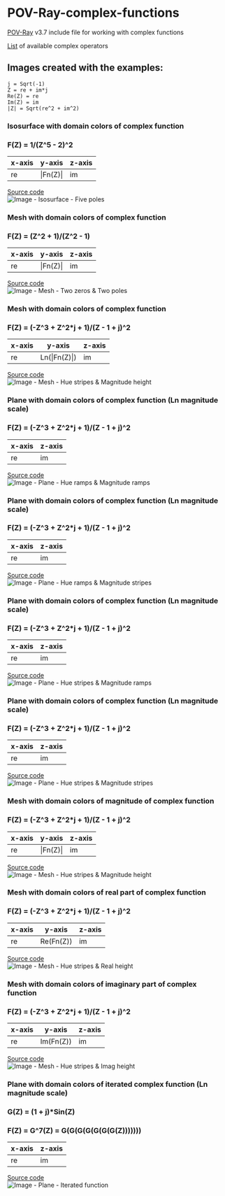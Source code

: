 # POV-Ray-complex-functions
[POV-Ray](http://www.povray.org) v3.7 include file for working with complex functions

[List](OPERATORS.md) of available complex operators

## Images created with the examples:

```
j = Sqrt(-1)
Z = re + im*j
Re(Z) = re
Im(Z) = im
|Z| = Sqrt(re^2 + im^2)
```

### Isosurface with domain colors of complex function
### F(Z) = 1/(Z^5 - 2)^2

| x-axis |  y-axis   | z-axis |
| ------ | --------- | ------ |
|   re   | \|Fn(Z)\| |   im   |

[Source code](FivePoles_Isosurface.pov)\
![Image - Isosurface - Five poles](FivePoles_Isosurface.png)

### Mesh with domain colors of complex function
### F(Z) = (Z^2 + 1)/(Z^2 - 1)

| x-axis |  y-axis   | z-axis |
| ------ | --------- | ------ |
|   re   | \|Fn(Z)\| |   im   |

[Source code](Two_Zeros_Two_Poles.pov)\
![Image - Mesh - Two zeros & Two poles](Two_Zeros_Two_Poles.png)

### Mesh with domain colors of complex function
### F(Z) = (-Z^3 + Z^2*j + 1)/(Z - 1 + j)^2

| x-axis |     y-axis    | z-axis |
| ------ | ------------- | ------ |
|   re   | Ln(\|Fn(Z)\|) |   im   |

[Source code](HueStripes_MagnHeight.pov)\
![Image - Mesh - Hue stripes & Magnitude height](HueStripes_MagnHeight.png)

### Plane with domain colors of complex function (Ln magnitude scale)
### F(Z) = (-Z^3 + Z^2*j + 1)/(Z - 1 + j)^2

| x-axis | z-axis |
| ------ | ------ |
|   re   |   im   |

[Source code](HueRamps_MagnRamps.pov)\
![Image - Plane - Hue ramps & Magnitude ramps](HueRamps_MagnRamps.png)

### Plane with domain colors of complex function (Ln magnitude scale)
### F(Z) = (-Z^3 + Z^2*j + 1)/(Z - 1 + j)^2

| x-axis | z-axis |
| ------ | ------ |
|   re   |   im   |

[Source code](HueRamps_MagnStripes.pov)\
![Image - Plane - Hue ramps & Magnitude stripes](HueRamps_MagnStripes.png)

### Plane with domain colors of complex function (Ln magnitude scale)
### F(Z) = (-Z^3 + Z^2*j + 1)/(Z - 1 + j)^2

| x-axis | z-axis |
| ------ | ------ |
|   re   |   im   |

[Source code](HueStripes_MagnRamps.pov)\
![Image - Plane - Hue stripes & Magnitude ramps](HueStripes_MagnRamps.png)

### Plane with domain colors of complex function (Ln magnitude scale)
### F(Z) = (-Z^3 + Z^2*j + 1)/(Z - 1 + j)^2

| x-axis | z-axis |
| ------ | ------ |
|   re   |   im   |

[Source code](HueStripes_MagnStripes.pov)\
![Image - Plane - Hue stripes & Magnitude stripes](HueStripes_MagnStripes.png)

### Mesh with domain colors of magnitude of complex function
### F(Z) = (-Z^3 + Z^2*j + 1)/(Z - 1 + j)^2

| x-axis |  y-axis   | z-axis |
| ------ | --------- | ------ |
|   re   | \|Fn(Z)\| |   im   |

[Source code](HueStripes_MagnHeight_NonLn_Magn.pov)\
![Image - Mesh - Hue stripes & Magnitude height](HueStripes_MagnHeight_NonLn_Magn.png)

### Mesh with domain colors of real part of complex function
### F(Z) = (-Z^3 + Z^2*j + 1)/(Z - 1 + j)^2

| x-axis |   y-axis   | z-axis |
| ------ | ---------- | ------ |
|   re   | Re(Fn(Z))  |   im   |

[Source code](HueStripes_MagnHeight_NonLn_Real.pov)\
![Image - Mesh - Hue stripes & Real height](HueStripes_MagnHeight_NonLn_Real.png)

### Mesh with domain colors of imaginary part of complex function
### F(Z) = (-Z^3 + Z^2*j + 1)/(Z - 1 + j)^2

| x-axis |   y-axis   | z-axis |
| ------ | ---------- | ------ |
|   re   | Im(Fn(Z))  |   im   |

[Source code](HueStripes_MagnHeight_NonLn_Imag.pov)\
![Image - Mesh - Hue stripes & Imag height](HueStripes_MagnHeight_NonLn_Imag.png)

### Plane with domain colors of iterated complex function (Ln magnitude scale)
### G(Z) = (1 + j)*Sin(Z)
### F(Z) = G^7(Z) = G(G(G(G(G(G(G(Z)))))))

| x-axis | z-axis |
| ------ | ------ |
|   re   |   im   |

[Source code](Iterated_Sine.pov)\
![Image - Plane - Iterated function](Iterated_Sine.png)

